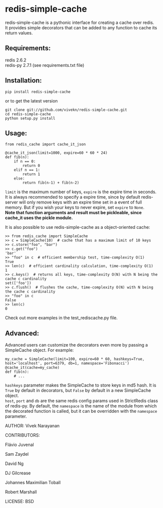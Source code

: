 # redis-simple-cache
redis-simple-cache is a pythonic interface for creating a cache over redis.  
It provides simple decorators that can be added to any function to cache its return values.

Requirements:
-------------
redis 2.6.2  
redis-py 2.7.1 (see requirements.txt file)

Installation:
-------------

    pip install redis-simple-cache

or to get the latest version

    git clone git://github.com/vivekn/redis-simple-cache.git
    cd redis-simple-cache
    python setup.py install

Usage:
------

    from redis_cache import cache_it_json

    @cache_it_json(limit=1000, expire=60 * 60 * 24)
    def fib(n):
        if n == 0:
            return 0
        elif n == 1:
            return 1
        else:
            return fib(n-1) + fib(n-2)

`limit` is the maximum number of keys, `expire` is the expire time in seconds.  
It is always recommended to specify a expire time, since by default redis-server will only remove keys with an expire time set in a event of full memory. But if you wish your keys to never expire, set `expire` to `None`.  
**Note that function arguments and result must be pickleable, since cache_it uses the pickle module.**

It is also possible to use redis-simple-cache as a object-oriented cache:
        
    >> from redis_cache import SimpleCache
    >> c = SimpleCache(10)  # cache that has a maximum limit of 10 keys
    >> c.store("foo", "bar")
    >> c.get("foo")
    'bar'
    >> "foo" in c  # efficient membership test, time-complexity O(1)
    True
    >> len(c)  # efficient cardinality calculation, time-complexity O(1)
    1
    >> c.keys()  # returns all keys, time-complexity O(N) with N being the cache c cardinality
    set(['foo'])
    >> c.flush()  # flushes the cache, time-complexity O(N) with N being the cache c cardinality
    >> "foo" in c
    False
    >> len(c)
    0

Check out more examples in the test_rediscache.py file.

Advanced:
---------
Advanced users can customize the decorators even more by passing a SimpleCache object. For example:
    
    my_cache = SimpleCache(limit=100, expire=60 * 60, hashkeys=True, host='localhost', port=6379, db=1, namespace='Fibonacci')
    @cache_it(cache=my_cache)
    def fib(n):
        # ...

`hashkeys` parameter makes the SimpleCache to store keys in md5 hash. It is `True` by default in decorators, but `False` by default in a new SimpleCache object.  
`host`, `port` and `db` are the same redis config params used in StrictRedis class of redis-py.
By default, the `namespace` is the name of the module from which the decorated function is called, but it can be overridden with the `namespace` parameter. 

AUTHOR: Vivek Narayanan  

CONTRIBUTORS: 

Flávio Juvenal

Sam Zaydel  

David Ng

DJ Gilcrease

Johannes Maximilian Toball

Robert Marshall

LICENSE: BSD
